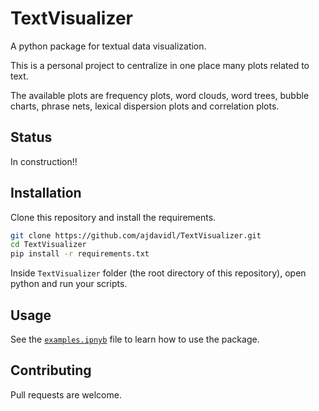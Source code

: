 # TextVisualizer


A python package for textual data visualization.

This is a personal project to centralize in one place many plots related to text.

<!--
![Plotly](https://img.shields.io/badge/Plotly-529ac7?style=flat&labelColor=8DD6F9&logoColor=226ea9&logo=Plotly)
![Numpy](https://img.shields.io/badge/Numpy-013243.svg?logo=numpy&logoColor=white)
![Scikit-learn](https://img.shields.io/badge/Scikit%20Learn-333333?style=flat-square&labelColor=333333&logoColor=whitesmoke&logo=Scikit%20learn)
![NetworkX](https://img.shields.io/badge/NetworkX-333333?style=flat&labelColor=333333&logoColor=whitesmoke&logo=NetworkX)
![Matplotlib](https://img.shields.io/badge/Matplotlib-333333?style=flat&labelColor=333333&logoColor=whitesmoke&logo=Matplotlib)
![wordcloud](https://img.shields.io/badge/wordcloud-333333?style=flat&labelColor=333333&logoColor=whitesmoke&logo=wordcloud)
![SpaCy](https://img.shields.io/badge/SpaCy-0A84FF?style=flat&labelColor=0A84FF&logoColor=whitesmoke&logo=SpaCy) -->

The available plots are frequency plots, word clouds, word trees, bubble charts, phrase nets, lexical dispersion plots and correlation plots.

## Status

In construction!!

## Installation

Clone this repository and install the requirements.

```bash
git clone https://github.com/ajdavidl/TextVisualizer.git 
cd TextVisualizer
pip install -r requirements.txt
```
Inside `TextVisualizer` folder (the root directory of this repository), open python and run your scripts.


## Usage

See the [`examples.ipnyb`](examples.ipnyb) file to learn how to use the package.

## Contributing

Pull requests are welcome.